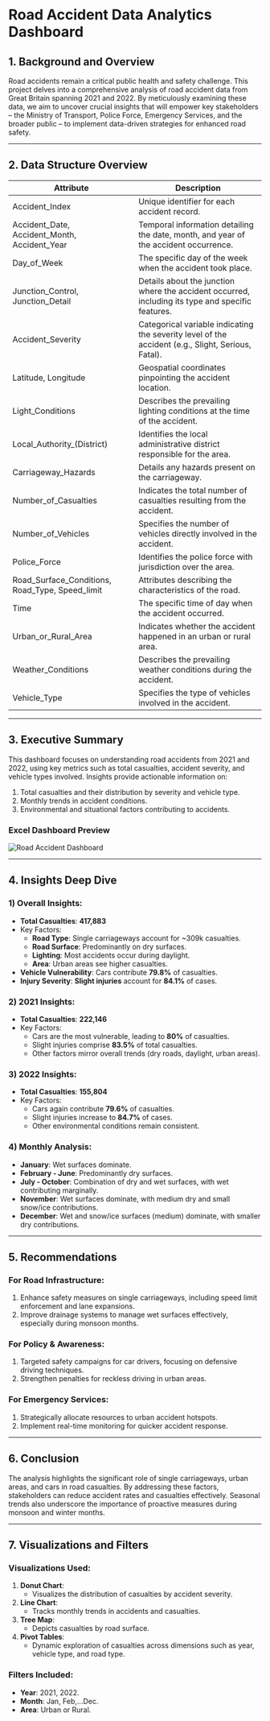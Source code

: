 # Road Accident Data Analytics Dashboard

## 1. Background and Overview
Road accidents remain a critical public health and safety challenge. This project delves into a comprehensive analysis of road accident data from Great Britain spanning 2021 and 2022. By meticulously examining these data, we aim to uncover crucial insights that will empower key stakeholders – the Ministry of Transport, Police Force, Emergency Services, and the broader public – to implement data-driven strategies for enhanced road safety.

---

## 2. Data Structure Overview

| Attribute | Description |
|---|---|
| Accident_Index | Unique identifier for each accident record. |
| Accident_Date, Accident_Month, Accident_Year | Temporal information detailing the date, month, and year of the accident occurrence. |
| Day_of_Week | The specific day of the week when the accident took place. |
| Junction_Control, Junction_Detail | Details about the junction where the accident occurred, including its type and specific features. | 
| Accident_Severity | Categorical variable indicating the severity level of the accident (e.g., Slight, Serious, Fatal). |
| Latitude, Longitude | Geospatial coordinates pinpointing the accident location. |
| Light_Conditions | Describes the prevailing lighting conditions at the time of the accident. |
| Local_Authority_(District) | Identifies the local administrative district responsible for the area. |
| Carriageway_Hazards | Details any hazards present on the carriageway. |
| Number_of_Casualties | Indicates the total number of casualties resulting from the accident. |
| Number_of_Vehicles | Specifies the number of vehicles directly involved in the accident. |
| Police_Force | Identifies the police force with jurisdiction over the area. |
| Road_Surface_Conditions, Road_Type, Speed_limit | Attributes describing the characteristics of the road. |
| Time | The specific time of day when the accident occurred. |
| Urban_or_Rural_Area | Indicates whether the accident happened in an urban or rural area. |
| Weather_Conditions | Describes the prevailing weather conditions during the accident. |
| Vehicle_Type | Specifies the type of vehicles involved in the accident. |

---

## 3. Executive Summary
This dashboard focuses on understanding road accidents from 2021 and 2022, using key metrics such as total casualties, accident severity, and vehicle types involved. Insights provide actionable information on:
1. Total casualties and their distribution by severity and vehicle type.
2. Monthly trends in accident conditions.
3. Environmental and situational factors contributing to accidents.

### Excel Dashboard Preview
![Road Accident Dashboard](path/to/your/excel-dashboard-image.png)

---

## 4. Insights Deep Dive
### **1) Overall Insights**:
- **Total Casualties**: **417,883**
- Key Factors:
  - **Road Type**: Single carriageways account for ~309k casualties.
  - **Road Surface**: Predominantly on dry surfaces.
  - **Lighting**: Most accidents occur during daylight.
  - **Area**: Urban areas see higher casualties.
- **Vehicle Vulnerability**: Cars contribute **79.8%** of casualties.
- **Injury Severity**: **Slight injuries** account for **84.1%** of cases.

### **2) 2021 Insights**:
- **Total Casualties**: **222,146**
- Key Factors:
  - Cars are the most vulnerable, leading to **80%** of casualties.
  - Slight injuries comprise **83.5%** of total casualties.
  - Other factors mirror overall trends (dry roads, daylight, urban areas).

### **3) 2022 Insights**:
- **Total Casualties**: **155,804**
- Key Factors:
  - Cars again contribute **79.6%** of casualties.
  - Slight injuries increase to **84.7%** of cases.
  - Other environmental conditions remain consistent.

### **4) Monthly Analysis**:
- **January**: Wet surfaces dominate.
- **February - June**: Predominantly dry surfaces.
- **July - October**: Combination of dry and wet surfaces, with wet contributing marginally.
- **November**: Wet surfaces dominate, with medium dry and small snow/ice contributions.
- **December**: Wet and snow/ice surfaces (medium) dominate, with smaller dry contributions.

---

## 5. Recommendations
### **For Road Infrastructure**:
1. Enhance safety measures on single carriageways, including speed limit enforcement and lane expansions.
2. Improve drainage systems to manage wet surfaces effectively, especially during monsoon months.

### **For Policy & Awareness**:
1. Targeted safety campaigns for car drivers, focusing on defensive driving techniques.
2. Strengthen penalties for reckless driving in urban areas.

### **For Emergency Services**:
1. Strategically allocate resources to urban accident hotspots.
2. Implement real-time monitoring for quicker accident response.

---

## 6. Conclusion
The analysis highlights the significant role of single carriageways, urban areas, and cars in road casualties. By addressing these factors, stakeholders can reduce accident rates and casualties effectively. Seasonal trends also underscore the importance of proactive measures during monsoon and winter months.

---

## 7. Visualizations and Filters
### **Visualizations Used**:
1. **Donut Chart**:
   - Visualizes the distribution of casualties by accident severity.
2. **Line Chart**:
   - Tracks monthly trends in accidents and casualties.
3. **Tree Map**:
   - Depicts casualties by road surface.
4. **Pivot Tables**:
   - Dynamic exploration of casualties across dimensions such as year, vehicle type, and road type.

### **Filters Included**:
- **Year**: 2021, 2022.
- **Month**: Jan, Feb,...Dec.
- **Area**: Urban or Rural.
